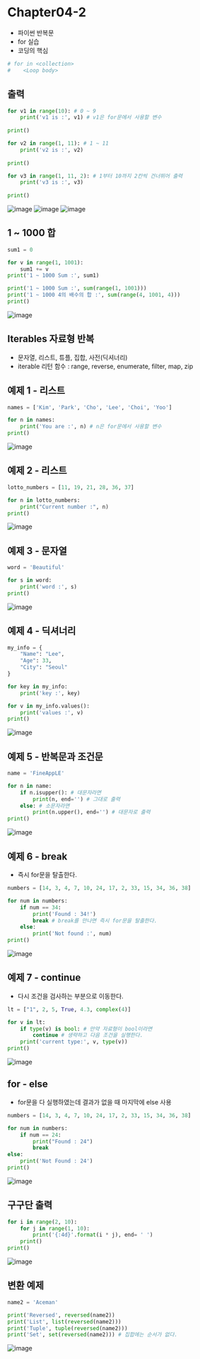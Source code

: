 # Chapter04-2
- 파이썬 반복문
- for 실습
-  코딩의 핵심
```python
# for in <collection>
#    <Loop body>
```

## 출력

```python
for v1 in range(10): # 0 ~ 9
    print('v1 is :', v1) # v1은 for문에서 사용할 변수
    
print()

for v2 in range(1, 11): # 1 ~ 11
    print('v2 is :', v2)
    
print()

for v3 in range(1, 11, 2): # 1부터 10까지 2칸씩 건너뛰어 출력
    print('v3 is :', v3)
    
print()
```

![image](https://user-images.githubusercontent.com/121333241/215310496-0fefe0e1-f863-41da-ad0f-bfb08f060d65.png) ![image](https://user-images.githubusercontent.com/121333241/215310513-82ab21ee-3396-4bd7-8968-a35189a68aad.png) ![image](https://user-images.githubusercontent.com/121333241/215310528-dd66af4d-d56a-4f66-9b78-5e02903855fe.png)

## 1 ~ 1000 합

```python
sum1 = 0

for v in range(1, 1001):
    sum1 += v
print('1 ~ 1000 Sum :', sum1)

print('1 ~ 1000 Sum :', sum(range(1, 1001)))
print('1 ~ 1000 4의 배수의 합 :', sum(range(4, 1001, 4)))
print()
```

![image](https://user-images.githubusercontent.com/121333241/215310572-142807b0-e643-4278-a296-8c9b046002d2.png)

## Iterables 자료형 반복
- 문자열, 리스트, 튜플, 집합, 사전(딕셔너리)
- iterable 리턴 함수 : range, reverse, enumerate, filter, map, zip

## 예제 1 - 리스트

```python
names = ['Kim', 'Park', 'Cho', 'Lee', 'Choi', 'Yoo']

for n in names:
    print('You are :', n) # n은 for문에서 사용할 변수
print()
```

![image](https://user-images.githubusercontent.com/121333241/215310583-6ebda35f-57bf-4f15-aa04-eee85ea1eb73.png)

## 예제 2 - 리스트

```python
lotto_numbers = [11, 19, 21, 28, 36, 37]

for n in lotto_numbers:
    print("Current number :", n)
print()
```

![image](https://user-images.githubusercontent.com/121333241/215310592-f9758402-7a75-472c-a662-d8861bfc7e4b.png)

## 예제 3 - 문자열  

```python
word = 'Beautiful'

for s in word:
    print('word :', s)
print()
```

![image](https://user-images.githubusercontent.com/121333241/215310602-0b2fd87b-5a3d-48b4-bda4-5dc553072a9f.png)

## 예제 4 - 딕셔너리

```python
my_info = {
    "Name": "Lee",
    "Age": 33,
    "City": "Seoul"
}

for key in my_info:
    print('key :', key)

for v in my_info.values():
    print('values :', v)
print()
```

![image](https://user-images.githubusercontent.com/121333241/215310618-8c4174d6-da5b-4e04-9758-969593a0d4cb.png)

## 예제 5 - 반복문과 조건문

```python
name = 'FineAppLE'

for n in name:
    if n.isupper(): # 대문자라면
        print(n, end='') # 그대로 출력
    else: # 소문자라면
        print(n.upper(), end='') # 대문자로 출력
print()
```

![image](https://user-images.githubusercontent.com/121333241/215310658-4bbd51e5-2a82-4c71-9c46-bbedc8871046.png)

## 예제 6 - break
- 즉시 for문을 탈출한다.

```python
numbers = [14, 3, 4, 7, 10, 24, 17, 2, 33, 15, 34, 36, 38]

for num in numbers:
    if num == 34:
        print('Found : 34!')
        break # break를 만나면 즉시 for문을 탈출한다.
    else:
        print('Not found :', num)
print()
```

![image](https://user-images.githubusercontent.com/121333241/215310678-67e3c3b5-9fb0-477f-85ee-f0bc209cde8c.png)

## 예제 7 - continue
- 다시 조건을 검사하는 부분으로 이동한다.

```python
lt = ["1", 2, 5, True, 4.3, complex(4)]

for v in lt:
    if type(v) is bool: # 만약 자료형이 bool이라면
        continue # 생략하고 다음 조건을 실행한다.
    print('current type:', v, type(v))
print()
```

![image](https://user-images.githubusercontent.com/121333241/215310691-2c4b5561-ca39-419e-bcb8-78c0ef6356f6.png)

## for - else
- for문을 다 실행하였는데 결과가 없을 때 마지막에 else 사용

```python
numbers = [14, 3, 4, 7, 10, 24, 17, 2, 33, 15, 34, 36, 38]

for num in numbers:
    if num == 24:
        print("Found : 24")
        break
else:
    print('Not Found : 24')
print()
```

![image](https://user-images.githubusercontent.com/121333241/215310720-fc8682a1-7ba5-4735-a250-aefcc1765776.png)

## 구구단 출력

```python    
for i in range(2, 10):
    for j in range(1, 10):
        print('{:4d}'.format(i * j), end= ' ')
    print()
print()    
```

![image](https://user-images.githubusercontent.com/121333241/215310730-1565b803-165a-4b98-8311-05eb42221f81.png)

## 변환 예제

```python
name2 = 'Aceman'

print('Reversed', reversed(name2))
print('List', list(reversed(name2)))
print('Tuple', tuple(reversed(name2)))
print('Set', set(reversed(name2))) # 집합에는 순서가 없다. 
```

![image](https://user-images.githubusercontent.com/121333241/215310741-eee783ec-17c7-4753-a7ee-b151a065ac7f.png)

